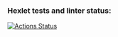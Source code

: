 ### Hexlet tests and linter status:
[![Actions Status](https://github.com/mari-ship-it/algorithms-project-69/actions/workflows/hexlet-check.yml/badge.svg)](https://github.com/mari-ship-it/algorithms-project-69/actions)